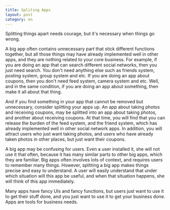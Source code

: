 ```yaml
---
title: Spliting Apps
layout: post
category: en
---
```


Splitting things apart needs courage, but it's necessary when things
go wrong.

A big app often contains unnecessary part that stick different
functions together, but all those things may have already implemented
well in other apps, and they are nothing related to your core
business. For example, if you are doing an app that can search
different social networks, then you just need search. You don't need
anything else such as friends system, posting system, group system and
etc. If you are doing an app about coupons, then you don't need feed
system, camera system and etc. Well, and in the same condition, if you
are doing an app about something, then make it all about that thing.

And if you find something in your app that cannot be removed but
unnecessary, consider splitting your apps up. An app about taking
photos and receiving coupons, may be splitted into an app about taking
photos, and another about receiving coupons. At that time, you will
find that you can release the burden of the feed system, and the
friend system, which has already implemented well in other social
network apps. In addition, you will attract users who just want taking
photos, and users who have already taken photos in other places, but
just want their coupons.

A big app may be confusing for users. Even a user installed it, she
will not use it that often, because it has many similar parts to other
big apps, which they are familiar. Big apps often involves lots of
context, and requires users to remember many things. However,
splitting a big app makes things precise and easy to understand. A
user will easily understand that under which situation will this app
be useful, and when that situation happens, she will think of this app
immediately.

Many apps have fancy UIs and fancy functions, but users just want to
use it to get their stuff done, and you just want to use it to get
your business done. Apps are tools for business needs.
